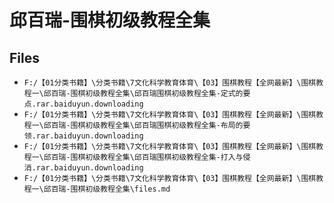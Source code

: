 # 邱百瑞-围棋初级教程全集

## Files

- `F:/【01分类书籍】\分类书籍\7文化科学教育体育\【03】围棋教程【全网最新】\围棋教程一\邱百瑞-围棋初级教程全集\邱百瑞围棋初级教程全集-定式的要点.rar.baiduyun.downloading`
- `F:/【01分类书籍】\分类书籍\7文化科学教育体育\【03】围棋教程【全网最新】\围棋教程一\邱百瑞-围棋初级教程全集\邱百瑞围棋初级教程全集-布局的要领.rar.baiduyun.downloading`
- `F:/【01分类书籍】\分类书籍\7文化科学教育体育\【03】围棋教程【全网最新】\围棋教程一\邱百瑞-围棋初级教程全集\邱百瑞围棋初级教程全集-打入与侵消.rar.baiduyun.downloading`
- `F:/【01分类书籍】\分类书籍\7文化科学教育体育\【03】围棋教程【全网最新】\围棋教程一\邱百瑞-围棋初级教程全集\files.md`
